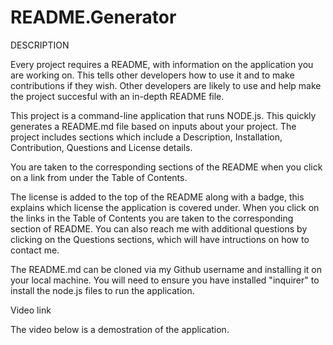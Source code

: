 # README.Generator

DESCRIPTION

Every project requires a README, with information on the application you are working on.  This tells other developers how to use it and to make contributions if they wish.  Other developers are likely to use and help make the project succesful with an in-depth README file.

This project is a command-line application that runs NODE.js.  This quickly generates a README.md file based on inputs about your project. The project includes sections which include a Description, Installation, Contribution, Questions and License details.

You are taken to the corresponding sections of the README when you click on a link from under the Table of Contents.

The license is added to the top of the README along with a badge, this explains which license the application is covered under.
When you click on the links in the Table of Contents you are taken to the corresponding section of README.  You can also reach me with additional questions by clicking on the Questions sections, which will have intructions on how to contact me.

The README.md can be cloned via my Github username and installing it on your local machine.  You will need to ensure you have installed "inquirer" to install the node.js files to run the application.

Video link

The video below is a demostration of the application.